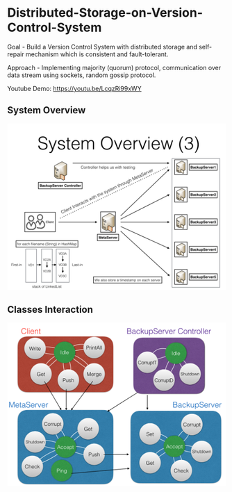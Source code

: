 # Distributed-Storage-on-Version-Control-System

Goal - Build a Version Control System with distributed storage and self-repair mechanism which is consistent and fault-tolerant.

Approach - Implementing majority (quorum) protocol, communication over data stream using sockets, random gossip protocol.

Youtube Demo: https://youtu.be/LcqzRi99xWY

## System Overview

<img src='https://raw.githubusercontent.com/owen31302/Distributed-Storage/master/pics/SystemOverView.png' title='System Overview' width='' alt='System Overview' />

## Classes Interaction

<img src='https://raw.githubusercontent.com/owen31302/Distributed-Storage/master/pics/FSMOfClasses.png' title='Classes interaction' width='' alt='Classes interaction' />
